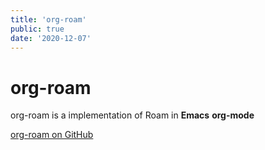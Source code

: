 ```yaml
---
title: 'org-roam'
public: true
date: '2020-12-07'
---
```


# org-roam

org-roam is a implementation of Roam in **Emacs** **org-mode**

[org-roam on GitHub](https://github.com/org-roam/org-roam)

